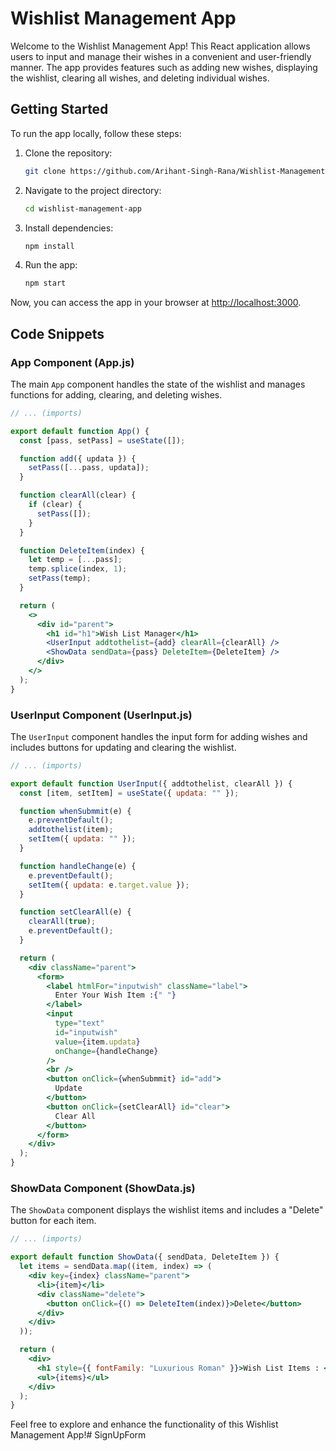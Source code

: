 # Wishlist Management App

Welcome to the Wishlist Management App! This React application allows users to input and manage their wishes in a convenient and user-friendly manner. The app provides features such as adding new wishes, displaying the wishlist, clearing all wishes, and deleting individual wishes.

## Getting Started

To run the app locally, follow these steps:

1. Clone the repository:

   ```bash
   git clone https://github.com/Arihant-Singh-Rana/Wishlist-Management-App.git
   ```

2. Navigate to the project directory:

   ```bash
   cd wishlist-management-app
   ```

3. Install dependencies:

   ```bash
   npm install
   ```

4. Run the app:

   ```bash
   npm start
   ```

Now, you can access the app in your browser at [http://localhost:3000](http://localhost:3000).

## Code Snippets

### App Component (App.js)

The main `App` component handles the state of the wishlist and manages functions for adding, clearing, and deleting wishes.

```jsx
// ... (imports)

export default function App() {
  const [pass, setPass] = useState([]);

  function add({ updata }) {
    setPass([...pass, updata]);
  }

  function clearAll(clear) {
    if (clear) {
      setPass([]);
    }
  }

  function DeleteItem(index) {
    let temp = [...pass];
    temp.splice(index, 1);
    setPass(temp);
  }

  return (
    <>
      <div id="parent">
        <h1 id="h1">Wish List Manager</h1>
        <UserInput addtothelist={add} clearAll={clearAll} />
        <ShowData sendData={pass} DeleteItem={DeleteItem} />
      </div>
    </>
  );
}
```

### UserInput Component (UserInput.js)

The `UserInput` component handles the input form for adding wishes and includes buttons for updating and clearing the wishlist.

```jsx
// ... (imports)

export default function UserInput({ addtothelist, clearAll }) {
  const [item, setItem] = useState({ updata: "" });

  function whenSubmmit(e) {
    e.preventDefault();
    addtothelist(item);
    setItem({ updata: "" });
  }

  function handleChange(e) {
    e.preventDefault();
    setItem({ updata: e.target.value });
  }

  function setClearAll(e) {
    clearAll(true);
    e.preventDefault();
  }

  return (
    <div className="parent">
      <form>
        <label htmlFor="inputwish" className="label">
          Enter Your Wish Item :{" "}
        </label>
        <input
          type="text"
          id="inputwish"
          value={item.updata}
          onChange={handleChange}
        />
        <br />
        <button onClick={whenSubmmit} id="add">
          Update
        </button>
        <button onClick={setClearAll} id="clear">
          Clear All
        </button>
      </form>
    </div>
  );
}
```

### ShowData Component (ShowData.js)

The `ShowData` component displays the wishlist items and includes a "Delete" button for each item.

```jsx
// ... (imports)

export default function ShowData({ sendData, DeleteItem }) {
  let items = sendData.map((item, index) => (
    <div key={index} className="parent">
      <li>{item}</li>
      <div className="delete">
        <button onClick={() => DeleteItem(index)}>Delete</button>
      </div>
    </div> 
  ));

  return (
    <div>
      <h1 style={{ fontFamily: "Luxurious Roman" }}>Wish List Items : </h1>
      <ul>{items}</ul>
    </div>
  );
}
```

Feel free to explore and enhance the functionality of this Wishlist Management App!# SignUpForm
